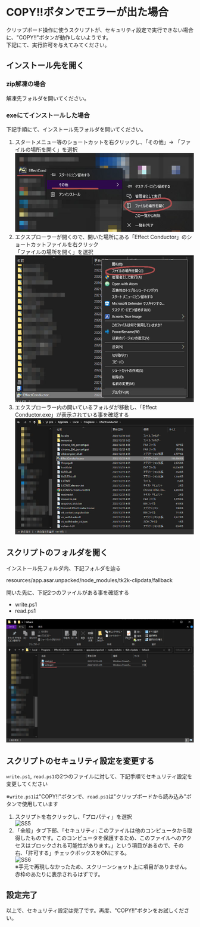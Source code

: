 COPY!!ボタンでエラーが出た場合
===================================

クリップボード操作に使うスクリプトが、セキュリティ設定で実行できない場合に、"COPY!!"ボタンが動作しないようです。  
下記にて、実行許可を与えてみてください。

インストール先を開く
----------------------

### zip解凍の場合

解凍先フォルダを開いてください。

### exeにてインストールした場合

下記手順にて、インストール先フォルダを開いてください。

1. スタートメニュー等のショートカットを右クリックし、「その他」-> 「ファイルの場所を開く」を選択  
![SS1](img/sec1.jpg)
2. エクスプローラーが開くので、開いた場所にある「Effect Conductor」のショートカットファイルを右クリック  
「ファイルの場所を開く」を選択  
![SS2](img/sec2.jpg)
3. エクスプローラー内の開いているフォルダが移動し、「Effect Conductor.exe」が表示されている事を確認する
![SS3](img/sec3.jpg)

スクリプトのフォルダを開く
---------------------

インストール先フォルダ内、下記フォルダを辿る

resources/app.asar.unpacked/node_modules/tk2k-clipdata/fallback

開いた先に、下記2つのファイルがある事を確認する

* write.ps1
* read.ps1

![SS4](img/sec4.jpg)

スクリプトのセキュリティ設定を変更する
---------------------------------

```write.ps1```, ```read.ps1```の2つのファイルに対して、下記手順でセキュリティ設定を変更してください

※```write.ps1```は"COPY!!"ボタンで、```read.ps1```は"クリップボードから読み込み"ボタンで使用しています

1. スクリプトを右クリックし、「プロパティ」を選択  
![SS5](img/sec5.jpg)
2. 「全般」タブ下部、「セキュリティ: このファイルは他のコンピュータから取得したものです。このコンピュータを保護するため、このファイルへのアクセスはブロックされる可能性があります。」という項目があるので、その右、「許可する」チェックボックスをONにする。  
![SS6](img/sec6.jpg)  
※手元で再現しなかったため、スクリーンショット上に項目がありません。赤枠のあたりに表示されるはずです。

設定完了
-----------

以上で、セキュリティ設定は完了です。再度、"COPY!!"ボタンをお試しください。
